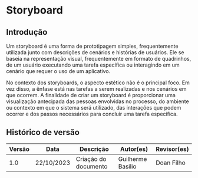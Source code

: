 # **Storyboard**

## **Introdução**

Um storyboard é uma forma de prototipagem simples, frequentemente utilizada junto com descrições de cenários e histórias de usuários. Ele se baseia na representação visual, frequentemente em formato de quadrinhos, de um usuário executando uma tarefa específica ou interagindo em um cenário que requer o uso de um aplicativo.

No contexto dos storyboards, o aspecto estético não é o principal foco. Em vez disso, a ênfase está nas tarefas a serem realizadas e nos cenários em que ocorrem. A finalidade de criar um storyboard é proporcionar uma visualização antecipada das pessoas envolvidas no processo, do ambiente ou contexto em que o sistema será utilizado, das interações que podem ocorrer e dos passos necessários para concluir uma tarefa específica.

## **Histórico de versão**
| Versão | Data | Descrição | Autor(es) | Revisor(es) |
| --- | --- |--- | ---|---|
| 1.0 | 22/10/2023 | Criação do documento | Guilherme Basilio | Doan Filho | |